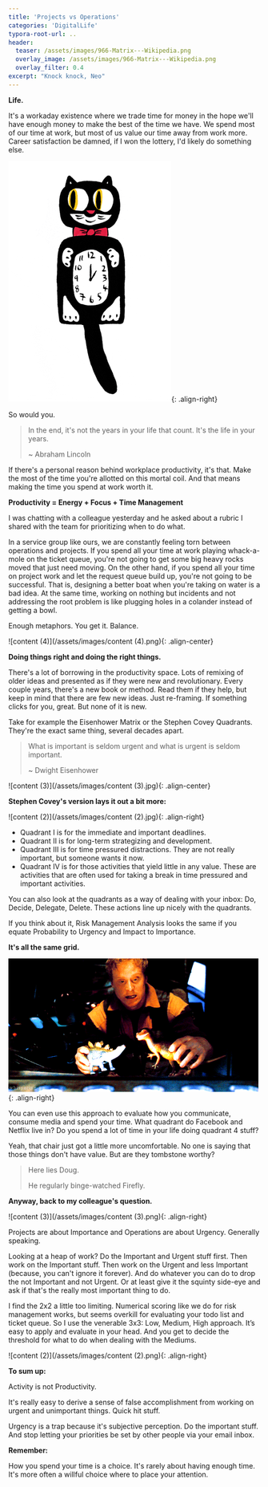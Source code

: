 ```yaml
---
title: 'Projects vs Operations'
categories: 'DigitalLife'
typora-root-url: ..
header: 
  teaser: /assets/images/966-Matrix---Wikipedia.png
  overlay_image: /assets/images/966-Matrix---Wikipedia.png
  overlay_filter: 0.4
excerpt: "Knock knock, Neo"
---
```

**Life.**

It's a workaday existence where we trade time for money in the hope we'll have enough money to make the best of the time we have. We spend most of our time at work, but most of us value our time away from work more. Career satisfaction be damned, if I won the lottery, I'd likely do something else.

![1989-giphy--9-](/assets/images/1989-giphy--9-.gif){: .align-right}

So would you.

> In the end, it's not the years in your life that count. It's the life in your years.
>
> ~ Abraham Lincoln

If there's a personal reason behind workplace productivity, it's that. Make the most of the time you're allotted on this mortal coil. And that means making the time you spend at work worth it.

**Productivity = Energy + Focus + Time Management**

I was chatting with a colleague yesterday and he asked about a rubric I shared with the team for prioritizing when to do what. 

In a service group like ours, we are constantly feeling torn between operations and projects. If you spend all your time at work playing whack-a-mole on the ticket queue, you're not going to get some big heavy rocks moved that just need moving. On the other hand, if you spend all your time on project work and let the request queue build up, you're not going to be successful. That is, designing a better boat when you're taking on water is a bad idea. At the same time, working on nothing but incidents and not addressing the root problem is like plugging holes in a colander instead of getting a bowl.

Enough metaphors. You get it. Balance.

![content (4)](/assets/images/content (4).png){: .align-center}

**Doing things right and doing the right things.**

There's a lot of borrowing in the productivity space. Lots of remixing of older ideas and presented as if they were new and revolutionary. Every couple years, there's a new book or method. Read them if they help, but keep in mind that there are few new ideas. Just re-framing. If something clicks for you, great. But none of it is new.

Take for example the Eisenhower Matrix or the Stephen Covey Quadrants. They're the exact same thing, several decades apart.

> What is important is seldom urgent and what is urgent is seldom important.
>
> ~ Dwight Eisenhower

![content (3)](/assets/images/content (3).jpg){: .align-center}

**Stephen Covey's version lays it out a bit more:**

![content (2)](/assets/images/content (2).jpg){: .align-right}

- Quadrant I is for the immediate and important deadlines.
- Quadrant II is for long-term strategizing and development.
- Quadrant III is for time pressured distractions. They are not really important, but someone wants it now.
- Quadrant IV is for those activities that yield little in any value. These are activities that are often used for taking a break in time pressured and important activities.

You can also look at the quadrants as a way of dealing with your inbox: Do, Decide, Delegate, Delete. These actions line up nicely with the quadrants.

If you think about it, Risk Management Analysis looks the same if you equate Probability to Urgency and Impact to Importance.

**It's all the same grid.**

![17491-giphy--11-](/assets/images/17491-giphy--11-.gif){: .align-right}

You can even use this approach to evaluate how you communicate, consume media and spend your time. What quadrant do Facebook and Netflix live in? Do you spend a lot of time in your life doing quadrant 4 stuff?

Yeah, that chair just got a little more uncomfortable. No one is saying that those things don't have value. But are they tombstone worthy?

> Here lies Doug.
>
> He regularly binge-watched Firefly.

**Anyway, back to my colleague's question.**

![content (3)](/assets/images/content (3).png){: .align-right}

Projects are about Importance and Operations are about Urgency. Generally speaking.

Looking at a heap of work? Do the Important and Urgent stuff first. Then work on the Important stuff. Then work on the Urgent and less Important (because, you can't ignore it forever). And do whatever you can do to drop the not Important and not Urgent. Or at least give it the squinty side-eye and ask if that's the really most important thing to do. 

I find the 2x2 a little too limiting. Numerical scoring like we do for risk management works, but seems overkill for evaluating your todo list and ticket queue. So I use the venerable 3x3:  Low, Medium, High approach. It’s easy to apply and evaluate in your head. And you get to decide the threshold for what to do when dealing with the Mediums.

![content (2)](/assets/images/content (2).png){: .align-right}

**To sum up:**

Activity is not Productivity.

It's really easy to derive a sense of false accomplishment from working on urgent and unimportant things. Quick hit stuff. 

Urgency is a trap because it's subjective perception. Do the important stuff. And stop letting your priorities be set by other people via your email inbox.

**Remember:**

How you spend your time is a choice. It's rarely about having enough time. It's more often a willful choice where to place your attention. 